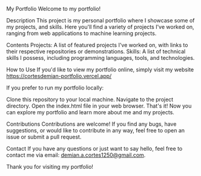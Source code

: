 My Portfolio
Welcome to my portfolio!

Description
This project is my personal portfolio where I showcase some of my projects, and skills. Here you'll find a variety of projects I've worked on, ranging from web applications to machine learning projects.

Contents
Projects: A list of featured projects I've worked on, with links to their respective repositories or demonstrations.
Skills: A list of technical skills I possess, including programming languages, tools, and technologies.

How to Use
If you'd like to view my portfolio online, simply visit my website https://cortesdemian-portfolio.vercel.app/

If you prefer to run my portfolio locally:

Clone this repository to your local machine.
Navigate to the project directory.
Open the index.html file in your web browser.
That's it! Now you can explore my portfolio and learn more about me and my projects.

Contributions
Contributions are welcome! If you find any bugs, have suggestions, or would like to contribute in any way, feel free to open an issue or submit a pull request.

Contact
If you have any questions or just want to say hello, feel free to contact me via email: demian.a.cortes1250@gmail.com.

Thank you for visiting my portfolio!
